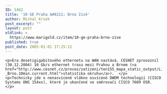 ```yaml
---
ID: 1462
title: '10 GE Praha &#8211; Brno živě'
author: Michal Krsek
post_excerpt: ""
layout: post
oldlink: >
  https://www.marigold.cz/item/10-ge-praha-brno-zive
published: true
post_date: 2005-01-01 17:25:12
---
```

	<p>Éra desetigigabitového ethernetu na WAN nastává. CESNET zprovoznil (30.12.2004) 10 Gb/s ethernet trasu mezi Prahou a Brnem (<a href="http://www.cesnet.cz/provoz/zatizeni/ten155_mapa_static_output/Line_usage_Praha-_Brno.10min.current.html">statistika okruhu</a>).  </p>
	<p>Technicky jde o nenasvícené vlákno osvícené DWDM technologií (CISCO Systems ONS 154xx), které je ukončené ve směrovači CISCO 7609 OSR. </p>